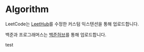 # Algorithm

LeetCode는 [LeetHub](https://chrome.google.com/webstore/detail/leethub/aciombdipochlnkbpcbgdpjffcfdbggi)를 수정한 커스텀 익스텐션을 통해 업로드합니다.  

백준과 프로그래머스는 [백준허브](https://chrome.google.com/webstore/detail/%EB%B0%B1%EC%A4%80%ED%97%88%EB%B8%8Cbaekjoonhub/ccammcjdkpgjmcpijpahlehmapgmphmk?hl=ko)를 통해 업로드합니다.

test
